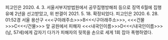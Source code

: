 피고인은 2020. 4. 3. 서울서부지방법원에서 공무집행방해죄 등으로 징역 6월에 집행유예 2년을 선고받았고, 위 판결이 2021. 5. 18. 확정되었다.
피고인은 2020. 6. 28. 01:52경 서울 용산구 <<<구아래주소>>>B<<</구아래주소>>>, <<<건물>>>C<<</건물>>> 앞 공원에서 피해자 <<<내국인이름>>>D<<</내국인이름>>>(남, 57세)에게 갑자기 다가가 피해자의 뒷목을 손으로 세게 1회 잡아 폭행하였다.
